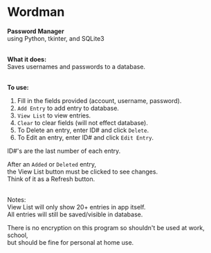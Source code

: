 # Wordman
**Password Manager**  
using Python, tkinter, and SQLite3  
<br>

**What it does:**  
Saves usernames and passwords to a database.  
<br>

**To use:**  
1. Fill in the fields provided (account, username, password).  
2. `Add Entry` to add entry to database.  
3. `View List` to view entries.  
4. `Clear` to clear fields (will not effect database).  
5. To Delete an entry, enter ID# and click `Delete`.  
6. To Edit an entry, enter ID# and click `Edit Entry`.  

ID#'s are the last number of each entry.  

After an `Added` or `Deleted` entry,  
the View List button must be clicked to see changes.  
Think of it as a Refresh button.  
<br>

Notes:   
View List will only show 20+ entries in app itself.  
All entries will still be saved/visible in database.  


There is no encryption on this program so shouldn't be used at work, school,   
but should be fine for personal at home use.  

